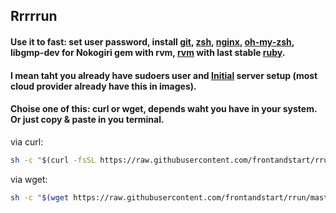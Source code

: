## Rrrrrun
#### Use it to fast: set user password, install [git](https://git-scm.com), [zsh](http://www.zsh.org), [nginx](http://nginx.org), [oh-my-zsh](http://ohmyz.sh),  libgmp-dev for Nokogiri gem with rvm, [rvm](https://rvm.io) with last stable [ruby](https://www.ruby-lang.org).  
#### I mean taht you already have sudoers user and [Initial](https://www.digitalocean.com/community/tutorials/initial-server-setup-with-ubuntu-14-04) server setup (most cloud provider already have this in images).
#### Choise one of this: curl or wget, depends waht you have in your system. Or just copy & paste in you terminal.  
via curl:
```bash
sh -c "$(curl -fsSL https://raw.githubusercontent.com/frontandstart/rrun/master/rrun.sh)"
```
via wget:
```bash
sh -c "$(wget https://raw.githubusercontent.com/frontandstart/rrun/master/rrun.sh -O -)"
```
